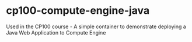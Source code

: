 # cp100-compute-engine-java
Used in the CP100 course - A simple container to demonstrate deploying a Java Web Application to Compute Engine
